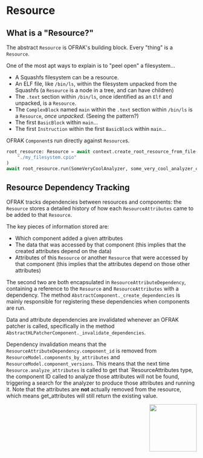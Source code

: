 # Resource
## What is a "Resource?"

The abstract `Resource` is OFRAK's building block. Every "thing" is a `Resource`.

One of the most apt ways to explain is to "peel open" a filesystem...

- A Squashfs filesystem can be a resource.
- An ELF file, like `/bin/ls`, within the filesystem unpacked from the Squashfs (a `Resource` is a node in a tree, and can have children)
- The `.text` section within `/bin/ls`, once identified as an `Elf` and unpacked, is a `Resource`.
- The `ComplexBlock` named `main` within the `.text` section within `/bin/ls` is a `Resource`, *once unpacked*. (Seeing the pattern?)
- The first `BasicBlock` within `main`...
- The first `Instruction` within the first `BasicBlock` within `main`...

OFRAK `Component`s run directly against `Resource`s.
```python
root_resource: Resource = await context.create_root_resource_from_file(
    "./my_filesystem.cpio"
)
await root_resource.run(SomeVeryCoolAnalyzer, some_very_cool_analyzer_configuration)
```


## Resource Dependency Tracking
OFRAK tracks dependencies between resources and components: the `Resource` stores a detailed history of how each `ResourceAttributes` came to be added to that `Resource`.

The key pieces of information stored are:

- Which component added a given attributes
- The data that was accessed by that component (this implies that the created attributes depend on the data)
- Attributes of this `Resource` or another `Resource` that were accessed by that component (this implies that the attributes depend on those other attributes)

The second two are both encapsulated in `ResourceAttributeDependency`, containing a reference to the `Resource` and `ResourceAttributes` with a dependency. The method `AbstractComponent._create_dependencies` is mainly responsible for registering these dependencies when components are run.

Data and attribute dependencies are invalidated whenever an OFRAK patcher is called, specifically in the method `AbstractHLPatcherComponent._invalidate_dependencies`.

Dependency invalidation means that the `ResourceAttributeDependency.component_id` is removed from `ResourceModel.components_by_attributes` and `ResourceModel.component_versions`. This means that the next time `Resource.analyze_attributes` is called to get that `ResourceAttributes type, the component ID called to analyze those attributes will not be found, triggering a search for the analyzer to produce those attributes and running it. Note that the attributes are **not** actually removed from the resource, which means get_attributes will still return the existing value.

<div align="right">
<img src="../assets/square_02.png" width="125" height="125">
</div>
